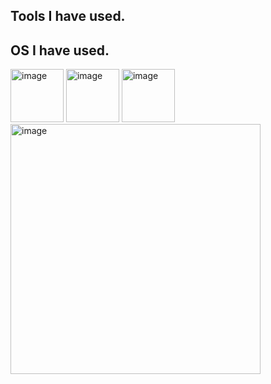 ## Tools I have used.


## OS I have used.
<img width="85" height="85" alt="image" src="https://github.com/user-attachments/assets/3175aff5-e6d1-4007-b221-d55c4c8cb871" />
<img width="85" height="85" alt="image" src="https://github.com/user-attachments/assets/0228ff05-7e39-45ef-a872-978cc0bbc633" />
<img width="85" height="85" alt="image" src="https://github.com/user-attachments/assets/6a350147-e68b-4c88-8e95-6fd4f500c6aa" />
<img width="400" height="400" alt="image" src="https://github.com/user-attachments/assets/d5efefe0-a1b9-46e5-9dab-d36ffa2cd4f4" />



<!--
**SupawitKaennak/SupawitKaennak** is a ✨ _special_ ✨ repository because its `README.md` (this file) appears on your GitHub profile.

Here are some ideas to get you started:

- 🔭 I’m currently working on ...
- 🌱 I’m currently learning ...
- 👯 I’m looking to collaborate on ...
- 🤔 I’m looking for help with ...
- 💬 Ask me about ...
- 📫 How to reach me: ...
- 😄 Pronouns: ...
- ⚡ Fun fact: ...
-->
